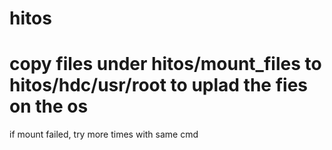 # hitos

# copy files under hitos/mount_files to hitos/hdc/usr/root to uplad the fies on the os

if mount failed, try more times with same cmd
